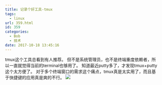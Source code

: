 ```yaml
---
title: 记录个好工具-tmux
tags:
  - linux
url: 359.html
id: 359
categories:
  - Bob
  - 技术
date: 2017-10-18 13:45:16
---
```


tmux这个工具总看到有人推荐。 但不是系统管理员，也不是终端重度依赖者，所以一直就觉得当前的terminal也够用了。 知道最近putty多了，才发现tmux+putty这个太方便了。 对于多个终端窗口的需求这个痛点，tmux真是太实用了，而且基于快捷键的应用真是爽的不行。 ![](http://imfiona.cn/wp/wp-content/uploads/2017/10/12-1024x545.png)